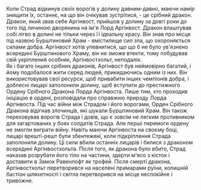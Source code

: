 Коли Страд відкинув своїх ворогів у долину давним-давно, маючи намір знищити їх, останнє, на що він очікував зустрітися, - це срібний дракон. Дракон, який звав себе Аргінвост, прийшов у долину за довгі роки до того під личиною дворянина на ім'я Лорд Аргінвост.  Дракон влаштував собі лігво в долині не тільки через її ідеальну красу. Він знав про місце під назвою Бурштиновий Храм - вмістилище сил зла, що охороняється силами добра. Аргінвост хотів упевнитися, що що б не було ув'язнено всередині Бурштинового Храму, він не зможе втекти, тому побудував свій укріплений особняк, Аргінвостхольт, неподалік.  
  Як і багато інших срібних драконів, Аргінвост був неймовірно багатий, і йому подобалося жити серед людей, прикидаючись одним із них. Він використовував свої ресурси, щоб привабити інших чемпіонів добра, і доблесні лицарі заполонили долину, щоб вступити до престижного Ордену Срібного Дракона Лорда Аргінвоста. Лише тим, хто проходив ініціацію в ордені, розповідали про справжню природу Лорда Аргінвоста. 
  Під час війни між Страдом і його ворогами, Орден Срібного Дракона відігнав злочинців, які шукали Бурштиновий Храм. Він також переховував ворогів Страда і довів, що є зовсім не легким противником для загартованих у боях солдатів Страда.  Але перші перемоги ордену не змогли виграти війну. Навіть маючи Аргінвоста на своєму боці, лицарі врешті-решт були збентежені, коли підкріплення Страда заполонили долину. Ці сили вбили останніх лицарів і билися з драконом всередині Аргінвостхольта. 
  Після того, як дракона було вбито, Страд наказав розрубати його тіло на частини, здерти м'ясо з кісток і доставити в Замок Равенлофт як трофей. Після смерті дракона, Аргінвостхольт перетворився на населені примарами руїни, колишній бастіон шляхетності і світла перетворився на місце неспокійне і тривожне. 


  


